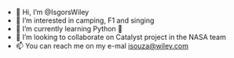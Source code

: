 - 👋 Hi, I’m @IsgorsWiley
- 👀 I’m interested in camping, F1 and singing
- 🌱 I’m currently learning Python 🐍
- 💞️ I’m looking to collaborate on Catalyst project in the NASA team
- 📫 You can reach me on my e-mal isouza@wiley.com 

<!---
IsgorsWiley/IsgorsWiley is a ✨ special ✨ repository because its `README.md` (this file) appears on your GitHub profile.
You can click the Preview link to take a look at your changes.
--->
